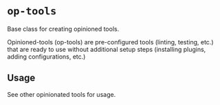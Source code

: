 # `op-tools`

Base class for creating opinioned tools.

Opinioned-tools (op-tools) are pre-configured tools (linting, testing, etc.) that are ready to use without additional setup steps (installing plugins, adding configurations, etc.)

## Usage

See other opinionated tools for usage.

